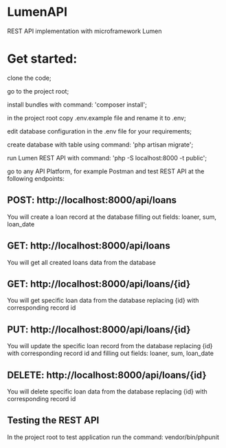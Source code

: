 # LumenAPI
REST API implementation with microframework Lumen

# Get started:
clone the code;

go to the project root;

install bundles with command: 'composer install';

in the project root copy .env.example file and rename it to .env;

edit database configuration in the .env file for your requirements;

create database with table using command: 'php artisan migrate';

run Lumen REST API with command: 'php -S localhost:8000 -t public';

go to any API Platform, for example Postman and test REST API at the following endpoints:

## POST: http://localhost:8000/api/loans
You will create a loan record at the database filling out fields: loaner, sum, loan_date

## GET: http://localhost:8000/api/loans
You will get all created loans data from the database

## GET: http://localhost:8000/api/loans/{id}
You will get specific loan data from the database replacing {id} with corresponding record id

## PUT: http://localhost:8000/api/loans/{id}
You will update the specific loan record from the database replacing {id} with corresponding record id and filling out fields: loaner, sum, loan_date

## DELETE: http://localhost:8000/api/loans/{id}
You will delete specific loan data from the database replacing {id} with corresponding record id

## Testing the REST API
In the project root to test application run the command: vendor/bin/phpunit
